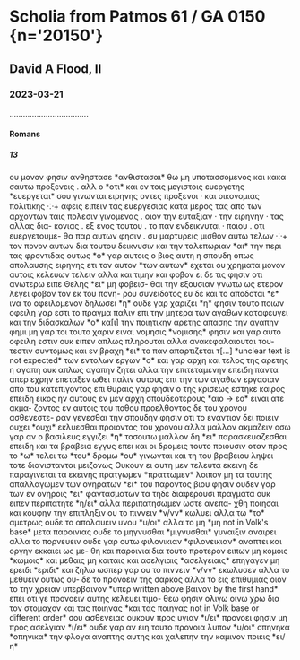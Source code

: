 # Scholia from Patmos 61 / GA 0150 {n='20150'}
## David A Flood, II
### 2023-03-21
...................................
#### Romans
##### 13
<pb n="1r"/>

<v n="5/Ϙδ">
    <lb n=9/> ου μονον φησιν ανθηστασε *ανθιστασαι* θω μη υποτασσομενος και κακα σαυτω προξενεις .
    <lb n=10/> αλλ ο *οτι* και εν τοις μεγιστοις ευεργετης *ευεργεται* σου γινωνται ειρηνης οντες προξενοι ·
    <lb n=11/> και οικονομιας πολιτικης ⁘+
</v>

<v n="6/Ϙε">
    <lb n=13/> αφεις ειπειν τας ευεργεσιας κατα μερος τας απο των αρχοντων ταις 
    <lb n=14/> πολεσιν γινομενας . οιον την ευταξιαν · την ειρηνην · τας αλλας δια-
    <lb n=15/>κονιας . εξ ενος τουτου . το παν ενδεικνυται · ποιου . οτι ευεργετουμε- 
    <lb n=16/>θα παρ αυτων φησιν . συ μαρτυρεις μισθον αυτω τελων ⁘+
</v>

<v n="6/Ϙϛ">
    <lb n=18/> τον πονον αυτων δια τουτου δεικνυσιν και την ταλεπωριαν *αι* την περι τας 
    <lb n=19/> φροντιδας ουτως *ο* γαρ αυτοις ο βιος αυτη η σπουδη οπως απολαυσης ειρηνης
</v>

<v n="7/Ϙζ">
    <lb n=22/> ετι τoν αυτον *των αυτων* εχεται ου χρηματα μονον αυτοις κελευων τελειν αλλα και 
    <lb n=23/> τιμην και φοβον ει δε τις φησιν οτι ανωτερω ειπε Θελης *ει* μη φοβεισ-
    <lb n=24/>θαι την εξουσιαν γνωτω ως ετερον λεγει φοβον τον εκ του πονη-
    <lb n=25/>ρου συνειδοτος ευ δε και το αποδοται *ε* ινα το οφειλομενον δηλωσει *η* 
    <lb n=26/> ουδε γαρ χαριζει *η* φησιν τουτο ποιων οφειλη γαρ εστι το πραγμα
</v>

<v n="8/Ϙη">
    <lb n=28/> παλιν επι την μητερα των αγαθων καταφευγει και την διδασκαλων *ο* 
    <lb n=29/> κα[ι] την ποιητικην αρετης απασης την αγαπην φημι
</v>

<v n="8–9/Ϙθ">
    <lb n=33/> μη γαρ τοι τουτο χαριν ειναι νομησις *νομισης* φησιν και γαρ αυτο οφειλη εστιν
</v>

<pb n="1v"/>

<v n="9/ρ">
    <lb n=1/> ουκ ειπεν απλως πληρουται αλλα ανακεφαλαιουται του-
    <lb n=2/>τεστιν συντομως και εν βραχη *ει* το παν απαρτιζεται τ[...] *unclear text is not expected* 
    <lb n=3/> των εντολων εργων *o* και γαρ αρχη και τελος της αρετης η αγαπη
</v>

<v n="9–10/α">
    <lb n=6/> ουκ απλως αγαπην ζητει αλλα την επιτεταμενην
</v>

<v n="11/β">
    <lb n=8/> επειδη παντα απερ εχρην επεταξεν ωθει παλιν αυτους επι την των 
    <lb n=9/> αγαθων εργασιαν απο του κατεπιγοντος επι θυραις γαρ φησιν ο της 
    <lb n=10/> κρισεως εστηκε καιρος
</v>

<v n="11/γ">
    <lb n=12/> επειδη εικος ην αυτους εν μεν αρχη σπουδεοτερους *αιο -> εο* ειναι ατε ακμα-
    <lb n=13/>ζοντος εν αυτοις του ποθου προελθοντος δε του χρονου ασθενεστε-
    <lb n=14/>ραν γενεσθαι την σπουδην φησιν οτι το εναντιον δει ποιειν ουχει *ουχι* 
    <lb n=15/> εκλυεσθαι προιοντος του χρονου αλλα μαλλον ακμαζειν οσω γαρ αν 
    <lb n=16/> ο βασιλευς εγγιζει *η* τοσουτω μαλλον δη *ει* παρασκευαζεσθαι επειδη 
    <lb n=17/> και τα βραβεια εγγυς επει και οι δρομεις τουτο ποιουσιν οταν προς 
    <lb n=18/> το *ω* τελει τω *του* δρομω *ου* γινωνται και τη του βραβειου ληψει τοτε διανιστανται μειζονως
</v>

<v n="12/δ">
    <lb n=20/> Ουκουν ει αυτη μεν τελευτα εκεινη δε παραγινεται τα εκεινης 
    <lb n=21/> πρατγωμεν *πραττωμεν* λοιπον μη τα ταυτης
</v>

<v n="12/ε">
    <lb n=24/> απαλλαγωμεν των ονηρατων *ει* του παροντος βιου φησιν ουδεν γαρ 
    <lb n=25/> των εν ονηροις *ει* φαντασματων τα τηδε διαφερουσι πραγματα
</v>

<v n="13/ϛ">
    <lb n=27/> ουκ ειπεν περιπατητε *η/ει* αλλα περιπατησωμεν ωστε ανεπα-
    <lb n=28/>χθη ποιησαι και κουφην την επιπληξιν
</v>

<v n="13/ζ">
    <lb n=30/> oυ το πιννειν *ν/νν* κωλυει αλλα τω *το* αμετρως ουδε το απολαυειν υνου *υ/οι* 
    <lb n=31/> αλλα το μη *μη not in Volk's base* μετα παροινιας ουδε το μηγνυσθαι *μιγνυσθαι* γυναιξιν αναιρει 
    <lb n=32/> αλλα το πορνευειν
</v>

<v n="13–14/η">
    <lb n=34/> ουδε γαρ ουτω φιλονικιαν *φιλονεικιαν* αναπτει και οργην εκκαιει ως με-
    <pb n="2r"/><lb n=1/>θη και παροινια δια τουτο προτερον ειπων μη κομοις *κωμοις* και 
    <lb n=2/> μεθαις μη κοιταις και ασελγιαις *ασελγειαις* επηγαγεν μη ερειδι *εριδι* και ζηλω
</v>

<v n="14/θ">
    <lb n=4/> ωσπερ γαρ ου το πιννειν *ν/νν* εκωλυσεν αλλα το μεθυειν ουτως ου-
    <lb n=5/>δε το προνοειν της σαρκος αλλα το εις επιθυμιας οιον το 
    <lb n=6/> την χρειαν υπερβαινον *υπερ written above βαινον by the first hand* επει οτι γε προνοειν αυτης κελευει τιμο-
    <lb n=7/>θεω φησιν ολιγω οινω χρω δια τον στομαχον και τας ποιηνας *και τας ποιηνας not in Volk base or different order* 
    <lb n=8/> σου ασθενειας ουκουν προς υγιαν *ι/ει* προνοει φησιν μη προς 
    <lb n=9/> ασελγιαν *ι/ει* ουδε γαρ αν ειη τουτο προνοια λυπον *υ/οι* οπηνηκα *οπηνικα* την 
    <lb n=10/> φλογα αναπτης αυτης και χαλεπην την καμινον ποιεις *ει/η*
</v>

#####
#### 